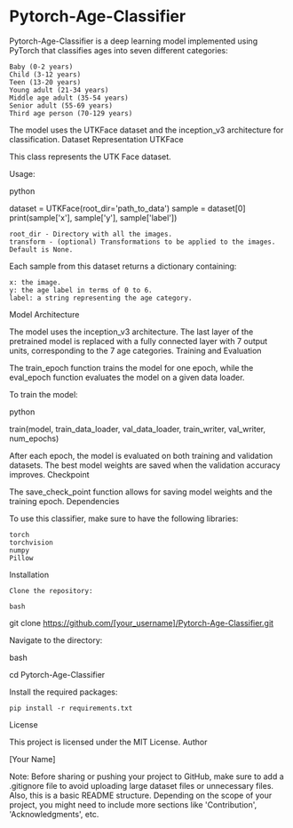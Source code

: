 # Pytorch-Age-Classifier
Pytorch-Age-Classifier is a deep learning model implemented using PyTorch that classifies ages into seven different categories:

    Baby (0-2 years)
    Child (3-12 years)
    Teen (13-20 years)
    Young adult (21-34 years)
    Middle age adult (35-54 years)
    Senior adult (55-69 years)
    Third age person (70-129 years)

The model uses the UTKFace dataset and the inception_v3 architecture for classification.
Dataset Representation
UTKFace

This class represents the UTK Face dataset.

Usage:

python

dataset = UTKFace(root_dir='path_to_data')
sample = dataset[0]
print(sample['x'], sample['y'], sample['label'])

    root_dir - Directory with all the images.
    transform - (optional) Transformations to be applied to the images. Default is None.

Each sample from this dataset returns a dictionary containing:

    x: the image.
    y: the age label in terms of 0 to 6.
    label: a string representing the age category.

Model Architecture

The model uses the inception_v3 architecture. The last layer of the pretrained model is replaced with a fully connected layer with 7 output units, corresponding to the 7 age categories.
Training and Evaluation

The train_epoch function trains the model for one epoch, while the eval_epoch function evaluates the model on a given data loader.

To train the model:

python

train(model, train_data_loader, val_data_loader, train_writer, val_writer, num_epochs)

After each epoch, the model is evaluated on both training and validation datasets. The best model weights are saved when the validation accuracy improves.
Checkpoint

The save_check_point function allows for saving model weights and the training epoch.
Dependencies

To use this classifier, make sure to have the following libraries:

    torch
    torchvision
    numpy
    Pillow

Installation

    Clone the repository:

    bash

git clone https://github.com/[your_username]/Pytorch-Age-Classifier.git

Navigate to the directory:

bash

cd Pytorch-Age-Classifier

Install the required packages:

    pip install -r requirements.txt

License

This project is licensed under the MIT License.
Author

[Your Name]

Note: Before sharing or pushing your project to GitHub, make sure to add a .gitignore file to avoid uploading large dataset files or unnecessary files. Also, this is a basic README structure. Depending on the scope of your project, you might need to include more sections like 'Contribution', 'Acknowledgments', etc.
